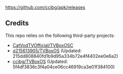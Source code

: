 https://github.com/ccibg/apk/releases

## Credits
This repo relies on the following third-party projects:
- [CatVodTVOfficial/TVBoxOSC](https://github.com/CatVodTVOfficial/TVBoxOSC)
- [q215613905/TVBoxOS](https://github.com/q215613905/TVBoxOS) (Updated: 215dd808840fd1b9d95a334b72e4f4402ee0e6a2)
- [ccibg/TVBoxOS](https://github.com/takagen99/Box) (Updated: 5f4df3836c3f4a04ce06cc46919ca3e01f384100)
